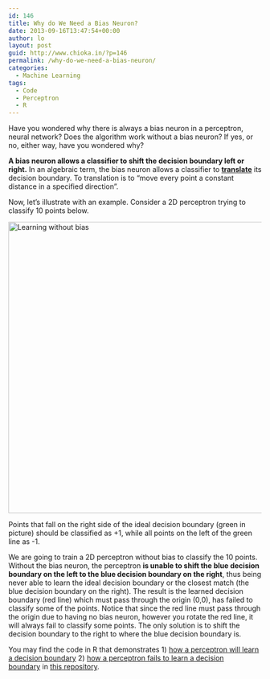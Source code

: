 ```yaml
---
id: 146
title: Why do We Need a Bias Neuron?
date: 2013-09-16T13:47:54+00:00
author: lo
layout: post
guid: http://www.chioka.in/?p=146
permalink: /why-do-we-need-a-bias-neuron/
categories:
  - Machine Learning
tags:
  - Code
  - Perceptron
  - R
---
```

Have you wondered why there is always a bias neuron in a perceptron, neural network? Does the algorithm work without a bias neuron? If yes, or no, either way, have you wondered why?

**A bias neuron allows a classifier to shift the decision boundary left or right.** In an algebraic term, the bias neuron allows a classifier to [**translate**](http://en.wikipedia.org/wiki/Translation_(geometry)) its decision boundary. To translation is to &#8220;move every point a constant distance in a specified direction&#8221;.

Now, let&#8217;s illustrate with an example. Consider a 2D perceptron trying to classify 10 points below.

[<img class="alignnone size-medium wp-image-147" alt="Learning without bias" src="http://www.chioka.in/wp-content/uploads/2013/09/Learning-without-bias-580x580.png" width="580" height="580" srcset="http://ckieric.webfactional.com/wp-content/uploads/2013/09/Learning-without-bias-580x580.png 580w, http://ckieric.webfactional.com/wp-content/uploads/2013/09/Learning-without-bias-150x150.png 150w, http://ckieric.webfactional.com/wp-content/uploads/2013/09/Learning-without-bias.png 670w" sizes="(max-width: 580px) 100vw, 580px" />](http://www.chioka.in/wp-content/uploads/2013/09/Learning-without-bias.png)

Points that fall on the right side of the ideal decision boundary (green in picture) should be classified as +1, while all points on the left of the green line as -1.

We are going to train a 2D perceptron without bias to classify the 10 points. Without the bias neuron, the perceptron **is unable to shift the blue decision boundary on the left to the blue decision boundary on the right**, thus being never able to learn the ideal decision boundary or the closest match (the blue decision boundary on the right). The result is the learned decision boundary (red line) which must pass through the origin (0,0), has failed to classify some of the points. Notice that since the red line must pass through the origin due to having no bias neuron, however you rotate the red line, it will always fail to classify some points. The only solution is to shift the decision boundary to the right to where the blue decision boundary is.

You may find the code in R that demonstrates 1) [how a perceptron will learn a decision boundary](https://github.com/log0/perceptron/blob/master/perceptron.r) 2) [how a perceptron fails to learn a decision boundary](https://github.com/log0/perceptron/blob/master/perceptron.no_bias.r) in [this repository](https://github.com/log0/perceptron).

&nbsp;